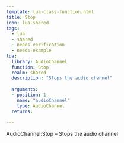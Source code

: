 ```yaml
---
template: lua-class-function.html
title: Stop
icon: lua-shared
tags:
  - lua
  - shared
  - needs-verification
  - needs-example
lua:
  library: AudioChannel
  function: Stop
  realm: shared
  description: "Stops the audio channel"
  
  arguments:
  - position: 1
    name: "audioChannel"
    type: AudioChannel
  returns:
    
---
```


<div class="lua__search__keywords">
AudioChannel:Stop &#x2013; Stops the audio channel
</div>

